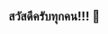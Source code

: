 ## สวัสดีครับทุกคน!!! 👋

<!--
**Warayut101/Warayut101** is a ✨ _special_ ✨ repository because its `README.md` (this file) appears on your GitHub profile.

-->
